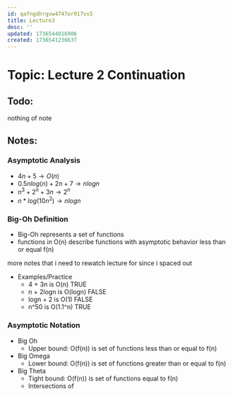 ```yaml
---
id: qafngdhrgvw4747or917vs5
title: Lecture3
desc: ''
updated: 1736544016906
created: 1736541236637
---
```

# Topic: Lecture 2 Continuation

## Todo:
nothing of note

## Notes:
### Asymptotic Analysis
- $4n + 5 \rightarrow O(n)$
- $0.5nlog(n) + 2n + 7 \rightarrow n log n$
- $n^3 + 2^n + 3n \rightarrow 2^n$
- $n*log(10n^2) \rightarrow n log n$
### Big-Oh Definition
- Big-Oh represents a set of functions
- functions in O(n) describe functions with asymptotic behavior less than or equal f(n)

more notes that i need to rewatch lecture for since i spaced out

- Examples/Practice
    - 4 + 3n is O(n) TRUE
    - n + 2logn is O(logn) FALSE
    - logn + 2 is O(1) FALSE
    - n^50 is O(1.1^n) TRUE

### Asymptotic Notation
- Big Oh
    - Upper bound: O(f(n)) is set of functions less than or equal to f(n)
- Big Omega
    - Lower bound: O(f(n)) is set of functions greater than or equal to f(n)
- Big Theta
    - Tight bound: O(f(n)) is set of functions equal to f(n)
    - Intersections of 